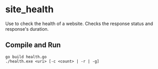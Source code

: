# site_health
Use to check the health of a website. Checks the response status and response's duration.

## Compile and Run
```
go build health.go
./health.exe <uri> [-c <count> | -r | -g]
```
